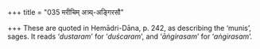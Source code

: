 +++
title = "035 मरीचिम् अत्र्य्-अङ्गिरसौ"

+++
These are quoted in Hemādri-Dāna, p. 242, as describing the ‘munis’,
sages. It reads ‘*dustaram*’ for ‘*duścaram*’, and ‘*āṅgirasam*’ for
‘*aṅgirasam*’.
